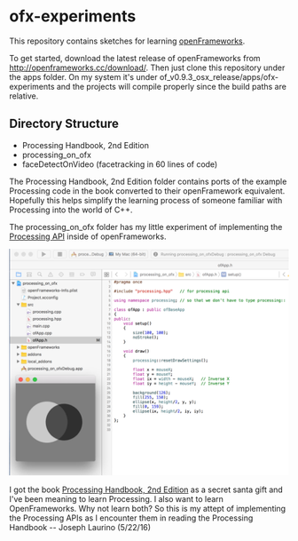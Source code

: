 ofx-experiments
================

This repository contains sketches for learning [openFrameworks](http://openframeworks.cc/). 

To get started, download the latest release of openFrameworks from http://openframeworks.cc/download/.  Then just clone this repository under the apps folder.  On my system it's under of_v0.9.3_osx_release/apps/ofx-experiments and the projects will compile properly since the build paths are relative. 


Directory Structure
-------------------
* Processing Handbook, 2nd Edition
* processing_on_ofx 
* faceDetectOnVideo (facetracking in 60 lines of code)


The Processing Handbook, 2nd Edition folder contains ports of the example Processing code in the book converted to their openFramework equivalent.  Hopefully this helps simplify the learning process of someone familiar with Processing into the world of C++.


The processing_on_ofx folder has my little experiment of implementing the [Processing API](https://processing.org/reference/) inside of openFrameworks.  

   ![processing on ofx](https://github.com/JosephLaurino/ofx-experiments/blob/master/desktop.png "processing on ofx")

I got the book [Processing Handbook, 2nd Edition](http://www.amazon.com/Processing-Programming-Handbook-Designers-Artists/dp/026202828X/ref=sr_1_6?s=books&ie=UTF8&qid=1406934187&sr=1-6&keywords=processing) as a secret santa gift and I've been meaning to learn Processing.  I also want to learn OpenFrameworks. Why not learn both? So this is my attept of implementing the Processing APIs as I encounter them in reading the Processing Handbook -- Joseph Laurino (5/22/16)



   


